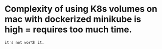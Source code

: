 # Complexity of using K8s volumes on mac with dockerized minikube is high = requires too much time.
    it's not worth it.